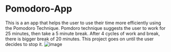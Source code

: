 # Pomodoro-App
This is a an app that helps the user to use  their time more efficiently using the Pomodoro Technique.
Pomdoro technique suggests the user to work for 25 minutes, then take a 5 minute break. After 4 cycles of work and break, there is bigger break of 20 minutes. 
This project goes on until the user decides to stop it.
![image](https://user-images.githubusercontent.com/53186086/229847882-fbb75130-861a-47c8-bc95-a28a7c01f67e.png)

